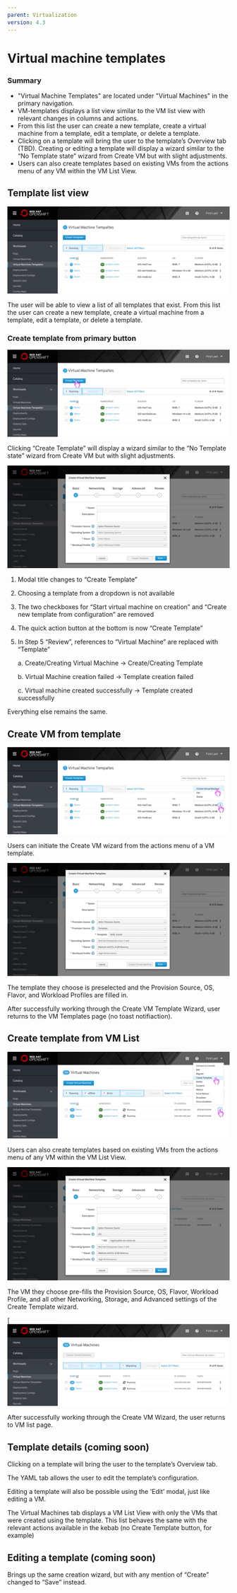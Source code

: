 ```yaml
---
parent: Virtualization
version: 4.3
---
```


# Virtual machine templates

### Summary

- "Virtual Machine Templates" are located under "Virtual Machines" in the primary navigation.
- VM-templates displays a list view similar to the VM list view with relevant changes in columns and actions.
- From this list the user can create a new template, create a virtual machine from a template, edit a template, or delete a template.
- Clicking on a template will bring the user to the template’s Overview tab (TBD).
Creating or editing a template will display a wizard similar to the “No Template state” wizard from Create VM but with slight adjustments.
- Users can also create templates based on existing VMs from the actions menu of any VM within the VM List View.



## Template list view

![Offline Template List View](img/1-0-vm-template-list.jpg)

The user will be able to view a list of all templates that exist. From this list the user can create a new template, create a virtual machine from a template, edit a template, or delete a template.




### Create template from primary button


![Offline Template List View](img/1-1-0-create-template.jpg)

Clicking “Create Template” will display a wizard similar to the “No Template state” wizard from Create VM but with slight adjustments.

![Offline Template List View](img/1-1-1-create-template-modal.jpg)

1. Modal title changes to “Create Template”
2. Choosing a template from a dropdown is not available
3. The two checkboxes for “Start virtual machine on creation” and “Create new template from configuration” are removed
4. The quick action button at the bottom is now “Create Template”
5. In Step 5 “Review”, references to “Virtual Machine” are replaced with “Template”

    a. Create/Creating Virtual Machine -> Create/Creating Template

    b. Virtual Machine creation failed -> Template creation failed

    c. Virtual machine created successfully -> Template created successfully

Everything else remains the same.


## Create VM from template


![Offline Template List View](img/1-3-0-create-template-from-template-list.jpg)

Users can initiate the Create VM wizard from the actions menu of a VM template.

![Offline Template List View](img/1-3-1-create-template-from-template-list-modal.jpg)

The template they choose is preselected and the Provision Source, OS, Flavor, and Workload Profiles are filled in.

After successfully working through the Create VM Template Wizard, user returns to the VM Templates page (no toast notifiaction).


## Create template from VM List


![Offline Template List View](img/1-2-0-create-template-from-vm-list.jpg)

Users can also create templates based on existing VMs from the actions menu of any VM within the VM List View. 

![Offline Template List View](img/1-2-1-create-template-from-vm-list-modal.jpg)

The VM they choose pre-fills the Provision Source, OS, Flavor, Workload Profile, and all other Networking, Storage, and Advanced settings of the Create Template wizard.

[![Offline Template List View](img/1-2-2-create-template-from-vm-list-starting.jpg)

After successfully working through the Create VM Wizard, the user returns to VM list page.




## Template details (coming soon)

Clicking on a template will bring the user to the template’s Overview tab.

The YAML tab allows the user to edit the template’s configuration.

Editing a template will also be possible using the 'Edit' modal, just like editing a VM.

The Virtual Machines tab displays a VM List View with only the VMs that were created using the template. This list behaves the same with the relevant actions available in the kebab (no Create Template button, for example)

## Editing a template (coming soon)

Brings up the same creation wizard, but with any mention of “Create” changed to “Save” instead.


